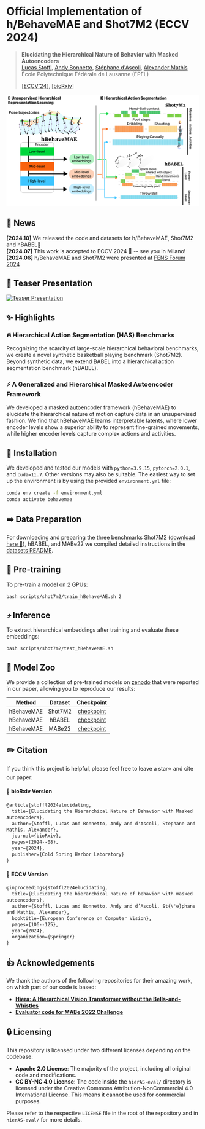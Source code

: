 # Official Implementation of h/BehaveMAE and Shot7M2 (ECCV 2024)

> **Elucidating the Hierarchical Nature of Behavior with Masked Autoencoders**<br>
> [Lucas Stoffl](https://people.epfl.ch/lucas.stoffl?lang=en), [Andy Bonnetto](https://people.epfl.ch/andy.bonnetto?lang=en), [Stéphane d'Ascoli](https://sdascoli.github.io/), [Alexander Mathis](https://www.mathislab.org/)<br>École Polytechnique Fédérale de Lausanne (EPFL)
>
> [[ECCV'24](https://www.ecva.net/papers/eccv_2024/papers_ECCV/html/8076_ECCV_2024_paper.php)], [[bioRxiv](https://www.biorxiv.org/content/10.1101/2024.08.06.606796v1)]


<img src="media/overview.png" width="600">


## 📰 News
**[2024.10]**  We released the code and datasets for h/BehaveMAE, Shot7M2 and hBABEL🎈<br>
**[2024.07]**  This work is accepted to ECCV 2024 🎉 -- see you in Milano!<br>
**[2024.06]**  h/BehaveMAE and Shot7M2 were presented at [FENS Forum 2024](https://fensforum.org/)<br>


## 🎥 Teaser Presentation
<a href="https://www.youtube.com/watch?v=J8d2jxc5UNo">
  <img src="https://img.youtube.com/vi/J8d2jxc5UNo/0.jpg" alt="Teaser Presentation" width="400"/>
</a>


## ✨ Highlights

### 🔥 Hierarchical Action Segmentation (HAS) Benchmarks
Recognizing the scarcity of large-scale hierarchical behavioral benchmarks, we create a novel synthetic basketball playing benchmark (Shot7M2). Beyond synthetic data, we extend BABEL into a hierarchical action segmentation benchmark (hBABEL).

### ⚡️ A Generalized and Hierarchical Masked Autoencoder Framework

We developed a masked autoencoder framework (hBehaveMAE) to elucidate the hierarchical nature of motion capture data in an unsupervised fashion. We find that hBehaveMAE learns interpretable latents, where lower encoder levels show a superior ability to represent fine-grained movements, while higher encoder levels capture complex actions and activities.


## 🔨 Installation

We developed and tested our models with `python=3.9.15`, `pytorch=2.0.1`, and `cuda=11.7`. Other versions may also be suitable.
The easiest way to set up the environment is by using the provided `environment.yml` file:

  ```bash
  conda env create -f environment.yml
  conda activate behavemae
  ```

## ➡️ Data Preparation

For downloading and preparing the three benchmarks Shot7M2 ([download here 🏀](https://huggingface.co/datasets/amathislab/SHOT7M2)), hBABEL, and MABe22 we compiled detailed instructions in the [datasets README](datasets/README.md).


## 🔄 Pre-training

To pre-train a model on 2 GPUs:
```
bash scripts/shot7m2/train_hBehaveMAE.sh 2
```

## ⤴️ Inference
To extract hierarchical embeddings after training and evaluate these embeddings:
```
bash scripts/shot7m2/test_hBehaveMAE.sh
```

## 🦁 Model Zoo

We provide a collection of pre-trained models on [zenodo](https://zenodo.org/records/13790191) that were reported in our paper, allowing you to reproduce our results:

|  Method  | Dataset | Checkpoint |
| :------: | :-----: | :--------: |
| hBehaveMAE | Shot7M2 | [checkpoint](https://zenodo.org/records/13790191/files/hBehaveMAE_Shot7M2.pth?download=1) |
| hBehaveMAE | hBABEL | [checkpoint](https://zenodo.org/records/13790191/files/hBehaveMAE_hBABEL.pth?download=1) |
| hBehaveMAE | MABe22 | [checkpoint](https://zenodo.org/records/13790191/files/hBehaveMAE_MABe22.pth?download=1) |


## ✏️ Citation

If you think this project is helpful, please feel free to leave a star⭐️ and cite our paper:

#### 📄 bioRxiv Version
```
@article{stoffl2024elucidating,
  title={Elucidating the Hierarchical Nature of Behavior with Masked Autoencoders},
  author={Stoffl, Lucas and Bonnetto, Andy and d'Ascoli, Stephane and Mathis, Alexander},
  journal={bioRxiv},
  pages={2024--08},
  year={2024},
  publisher={Cold Spring Harbor Laboratory}
}
```
#### 📘 ECCV Version
```
@inproceedings{stoffl2024elucidating,
  title={Elucidating the hierarchical nature of behavior with masked autoencoders},
  author={Stoffl, Lucas and Bonnetto, Andy and d’Ascoli, St{\'e}phane and Mathis, Alexander},
  booktitle={European Conference on Computer Vision},
  pages={106--125},
  year={2024},
  organization={Springer}
}
```

## 👍 Acknowledgements

We thank the authors of the following repositories for their amazing work, on which part of our code is based:
- **[Hiera: A Hierarchical Vision Transformer without the Bells-and-Whistles](https://github.com/facebookresearch/hiera)**
- **[Evaluator code for MABe 2022 Challenge](https://github.com/damaggu/MABe2022)**

## 🔒 Licensing

This repository is licensed under two different licenses depending on the codebase:

- **Apache 2.0 License**: The majority of the project, including all original code and modifications.
- **CC BY-NC 4.0 License**: The code inside the `hierAS-eval/` directory is licensed under the Creative Commons Attribution-NonCommercial 4.0 International License. This means it cannot be used for commercial purposes.

Please refer to the respective `LICENSE` file in the root of the repository and in `hierAS-eval/` for more details.
